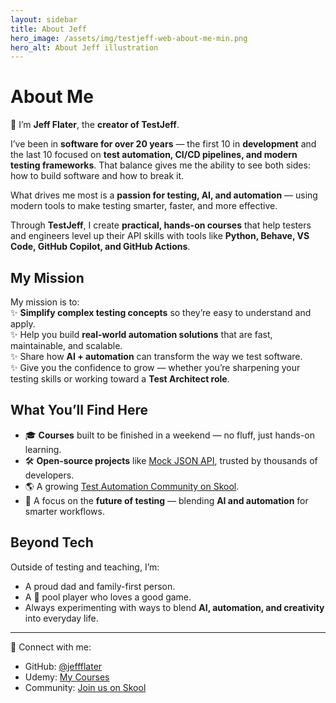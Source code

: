 ```yaml
---
layout: sidebar
title: About Jeff
hero_image: /assets/img/testjeff-web-about-me-min.png
hero_alt: About Jeff illustration
---
```


# About Me

👋 I’m **Jeff Flater**, the **creator of TestJeff**.  

I’ve been in **software for over 20 years** — the first 10 in **development** and the last 10 focused on **test automation, CI/CD pipelines, and modern testing frameworks**. That balance gives me the ability to see both sides: how to build software and how to break it.  

What drives me most is a **passion for testing, AI, and automation** — using modern tools to make testing smarter, faster, and more effective.  

Through **TestJeff**, I create **practical, hands-on courses** that help testers and engineers level up their API skills with tools like **Python, Behave, VS Code, GitHub Copilot, and GitHub Actions**.  

## My Mission
My mission is to:  
✨ **Simplify complex testing concepts** so they’re easy to understand and apply.  
✨ Help you build **real-world automation solutions** that are fast, maintainable, and scalable.  
✨ Share how **AI + automation** can transform the way we test software.  
✨ Give you the confidence to grow — whether you’re sharpening your testing skills or working toward a **Test Architect role**.  

## What You’ll Find Here
- 🎓 **Courses** built to be finished in a weekend — no fluff, just hands-on learning.  
- 🛠️ **Open-source projects** like [Mock JSON API](https://github.com/jeffflater/mock-json-api), trusted by thousands of developers.  
- 🌎 A growing [Test Automation Community on Skool](https://www.skool.com/test-automation-2381/about?ref=0e9720b6f3624bfea4710a21aed69e4e).  
- 🚀 A focus on the **future of testing** — blending **AI and automation** for smarter workflows.  

## Beyond Tech
Outside of testing and teaching, I’m:  
- A proud dad and family-first person.  
- A 🎱 pool player who loves a good game.  
- Always experimenting with ways to blend **AI, automation, and creativity** into everyday life.  

---

📍 Connect with me:  
- GitHub: [@jeffflater](https://github.com/jeffflater)  
- Udemy: [My Courses](https://www.udemy.com/user/jeff-flater-3/)  
- Community: [Join us on Skool](https://www.skool.com/test-automation-2381/about?ref=0e9720b6f3624bfea4710a21aed69e4e)  
